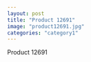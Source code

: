 ```yaml
---
layout: post
title: "Product 12691"
image: "product12691.jpg"
categories: "category1"
---
```

Product 12691
